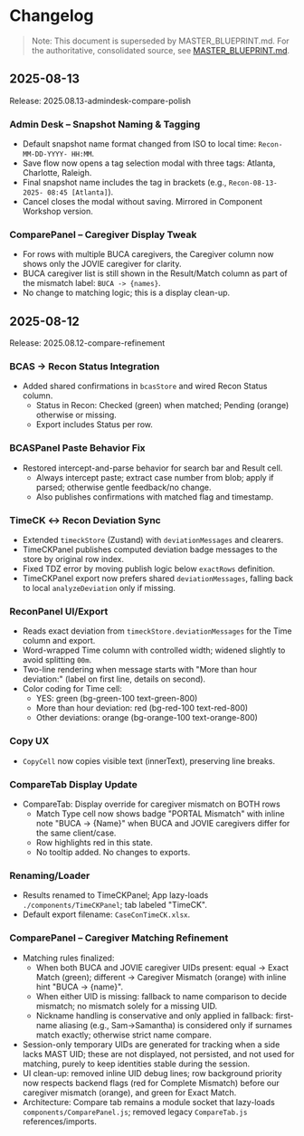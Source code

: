 # Changelog

> Note: This document is superseded by MASTER_BLUEPRINT.md. For the authoritative, consolidated source, see [MASTER_BLUEPRINT.md](./MASTER_BLUEPRINT.md).

## 2025-08-13
Release: 2025.08.13-admindesk-compare-polish

### Admin Desk – Snapshot Naming & Tagging
- Default snapshot name format changed from ISO to local time: `Recon-MM-DD-YYYY- HH:MM`.
- Save flow now opens a tag selection modal with three tags: Atlanta, Charlotte, Raleigh.
- Final snapshot name includes the tag in brackets (e.g., `Recon-08-13-2025- 08:45 [Atlanta]`).
- Cancel closes the modal without saving. Mirrored in Component Workshop version.

### ComparePanel – Caregiver Display Tweak
- For rows with multiple BUCA caregivers, the Caregiver column now shows only the JOVIE caregiver for clarity.
- BUCA caregiver list is still shown in the Result/Match column as part of the mismatch label: `BUCA -> {names}`.
- No change to matching logic; this is a display clean-up.

## 2025-08-12
Release: 2025.08.12-compare-refinement

### BCAS → Recon Status Integration
- Added shared confirmations in `bcasStore` and wired Recon Status column.
  - Status in Recon: Checked (green) when matched; Pending (orange) otherwise or missing.
  - Export includes Status per row.

### BCASPanel Paste Behavior Fix
- Restored intercept-and-parse behavior for search bar and Result cell.
  - Always intercept paste; extract case number from blob; apply if parsed; otherwise gentle feedback/no change.
  - Also publishes confirmations with matched flag and timestamp.

### TimeCK ↔ Recon Deviation Sync
- Extended `timeckStore` (Zustand) with `deviationMessages` and clearers.
- TimeCKPanel publishes computed deviation badge messages to the store by original row index.
- Fixed TDZ error by moving publish logic below `exactRows` definition.
- TimeCKPanel export now prefers shared `deviationMessages`, falling back to local `analyzeDeviation` only if missing.

### ReconPanel UI/Export
- Reads exact deviation from `timeckStore.deviationMessages` for the Time column and export.
- Word-wrapped Time column with controlled width; widened slightly to avoid splitting `00m`.
- Two-line rendering when message starts with "More than hour deviation:" (label on first line, details on second).
- Color coding for Time cell:
  - YES: green (bg-green-100 text-green-800)
  - More than hour deviation: red (bg-red-100 text-red-800)
  - Other deviations: orange (bg-orange-100 text-orange-800)

### Copy UX
- `CopyCell` now copies visible text (innerText), preserving line breaks.

### CompareTab Display Update
- CompareTab: Display override for caregiver mismatch on BOTH rows
  - Match Type cell now shows badge "PORTAL Mismatch" with inline note "BUCA -> {Name}" when BUCA and JOVIE caregivers differ for the same client/case.
  - Row highlights red in this state.
  - No tooltip added. No changes to exports.

### Renaming/Loader
- Results renamed to TimeCKPanel; App lazy-loads `./components/TimeCKPanel`; tab labeled "TimeCK".
- Default export filename: `CaseConTimeCK.xlsx`.

### ComparePanel – Caregiver Matching Refinement
- Matching rules finalized:
  - When both BUCA and JOVIE caregiver UIDs present: equal → Exact Match (green); different → Caregiver Mismatch (orange) with inline hint "BUCA -> {name}".
  - When either UID is missing: fallback to name comparison to decide mismatch; no mismatch solely for a missing UID.
  - Nickname handling is conservative and only applied in fallback: first-name aliasing (e.g., Sam→Samantha) is considered only if surnames match exactly; otherwise strict name compare.
- Session-only temporary UIDs are generated for tracking when a side lacks MAST UID; these are not displayed, not persisted, and not used for matching, purely to keep identities stable during the session.
- UI clean-up: removed inline UID debug lines; row background priority now respects backend flags (red for Complete Mismatch) before our caregiver mismatch (orange), and green for Exact Match.
- Architecture: Compare tab remains a module socket that lazy-loads `components/ComparePanel.js`; removed legacy `CompareTab.js` references/imports.
